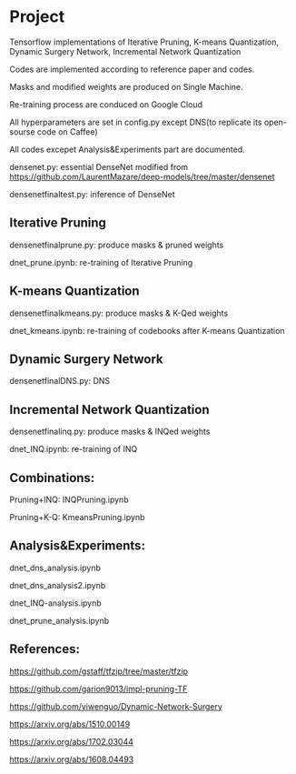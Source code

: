 # Project

Tensorflow implementations of Iterative Pruning, K-means Quantization, Dynamic Surgery Network, Incremental Network Quantization

Codes are implemented according to reference paper and codes.

Masks and modified weights are produced on Single Machine.

Re-training process are conduced on Google Cloud

All hyperparameters are set in config.py except DNS(to replicate its open-sourse code on Caffee)

All codes excepet Analysis&Experiments part are documented.

densenet.py: essential DenseNet modified from https://github.com/LaurentMazare/deep-models/tree/master/densenet

densenetfinaltest.py: inference of DenseNet

## Iterative Pruning

densenetfinalprune.py: produce masks & pruned weights

dnet_prune.ipynb: re-training of Iterative Pruning

## K-means Quantization

densenetfinalkmeans.py: produce masks & K-Qed weights

dnet_kmeans.ipynb: re-training of codebooks after K-means Quantization

## Dynamic Surgery Network

densenetfinalDNS.py: DNS

## Incremental Network Quantization

densenetfinalinq.py: produce masks & INQed weights

dnet_INQ.ipynb: re-training of INQ

## Combinations:

Pruning+INQ: INQPruning.ipynb

Pruning+K-Q: KmeansPruning.ipynb

## Analysis&Experiments:

dnet_dns_analysis.ipynb

dnet_dns_analysis2.ipynb

dnet_INQ-analysis.ipynb

dnet_prune_analysis.ipynb


## References:

https://github.com/gstaff/tfzip/tree/master/tfzip

https://github.com/garion9013/impl-pruning-TF

https://github.com/yiwenguo/Dynamic-Network-Surgery

https://arxiv.org/abs/1510.00149

https://arxiv.org/abs/1702.03044

https://arxiv.org/abs/1608.04493
